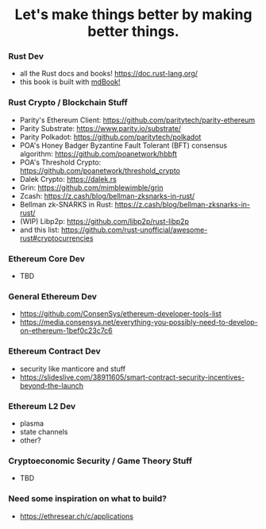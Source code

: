 <h1 align="center">
    Let's make things better by making better things.
</h1>

### Rust Dev
- all the Rust docs and books! https://doc.rust-lang.org/
- this book is built with [mdBook!](https://rust-lang-nursery.github.io/mdBook/index.html)

### Rust Crypto / Blockchain Stuff
- Parity's Ethereum Client: https://github.com/paritytech/parity-ethereum
- Parity Substrate: https://www.parity.io/substrate/
- Parity Polkadot: https://github.com/paritytech/polkadot
- POA's Honey Badger Byzantine Fault Tolerant (BFT) consensus algorithm: https://github.com/poanetwork/hbbft
- POA's Threshold Crypto: https://github.com/poanetwork/threshold_crypto
- Dalek Crypto: https://dalek.rs
- Grin: https://github.com/mimblewimble/grin
- Zcash: https://z.cash/blog/bellman-zksnarks-in-rust/
- Bellman zk-SNARKS in Rust: https://z.cash/blog/bellman-zksnarks-in-rust/
- (WIP) Libp2p: https://github.com/libp2p/rust-libp2p
- and this list: https://github.com/rust-unofficial/awesome-rust#cryptocurrencies

### Ethereum Core Dev
- TBD

### General Ethereum Dev
- https://github.com/ConsenSys/ethereum-developer-tools-list
- https://media.consensys.net/everything-you-possibly-need-to-develop-on-ethereum-1bef0c23c7c6

### Ethereum Contract Dev
- security like manticore and stuff
- https://slideslive.com/38911605/smart-contract-security-incentives-beyond-the-launch

### Ethereum L2 Dev
- plasma
- state channels
- other?

### Cryptoeconomic Security / Game Theory Stuff
- TBD

### Need some inspiration on what to build?
- https://ethresear.ch/c/applications

